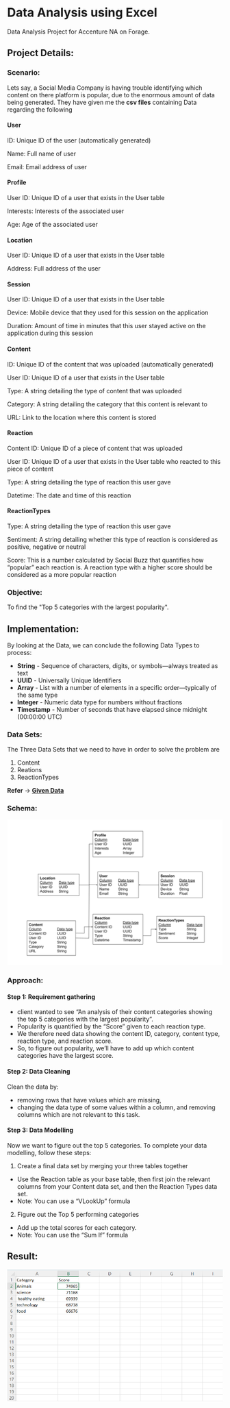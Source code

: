 # Data Analysis using Excel
Data Analysis Project for Accenture NA on Forage.
## Project Details:
### Scenario:
Lets say, a Social Media Company is having trouble identifying which content on there platform is popular, due to the enormous amount of data being generated. They have given me the **csv files** containing Data regarding the following
#### User
ID: Unique ID of the user (automatically generated)

Name: Full name of user

Email: Email address of user
#### Profile
User ID: Unique ID of a user that exists in the User table

Interests: Interests of the associated user

Age: Age of the associated user
#### Location
User ID: Unique ID of a user that exists in the User table

Address: Full address of the user
#### Session
User ID: Unique ID of a user that exists in the User table

Device: Mobile device that they used for this session on the application

Duration: Amount of time in minutes that this user stayed active on the application during this session
#### Content
ID: Unique ID of the content that was uploaded (automatically generated)

User ID: Unique ID of a user that exists in the User table

Type: A string detailing the type of content that was uploaded

Category: A string detailing the category that this content is relevant to

URL: Link to the location where this content is stored
#### Reaction
Content ID: Unique ID of a piece of content that was uploaded

User ID: Unique ID of a user that exists in the User table who reacted to this piece of content

Type: A string detailing the type of reaction this user gave

Datetime: The date and time of this reaction
#### ReactionTypes
Type: A string detailing the type of reaction this user gave

Sentiment: A string detailing whether this type of reaction is considered as positive, negative or neutral

Score: This is a number calculated by Social Buzz that quantifies how “popular” each reaction is. A reaction type with a higher score
should be considered as a more popular reaction
### Objective:
To find the "Top 5 categories with the largest popularity".

## Implementation:

By looking at the Data, we can conclude the following Data Types to process:
- **String**    - Sequence of characters, digits, or symbols—always treated as text
- **UUID**      - Universally Unique Identifiers
- **Array**     - List with a number of elements in a specific order—typically of the same type
- **Integer**   - Numeric data type for numbers without fractions
- **Timestamp** - Number of seconds that have elapsed since midnight (00:00:00 UTC)
### Data Sets:
The Three Data Sets that we need to have in order to solve the problem are
1. Content
2. Reations
3. ReactionTypes

**Refer** -> [**Given Data**](https://github.com/Imranian/Data-Analysis-using-Excel/tree/main/Given%20Data)
### Schema:

<p align="center">
    <img src="https://github.com/Imranian/Data-Analysis-using-Excel/blob/main/Schema.png">
</p>

### Approach:
#### Step 1: Requirement gathering
- client wanted to see “An analysis of their content categories showing the top 5 categories with the largest popularity”.
- Popularity is quantified by the “Score” given to each reaction type.
- We therefore need data showing the content ID, category, content type, reaction type, and reaction score.
- So, to figure out popularity, we’ll have to add up which content categories have the largest score.
#### Step 2: Data Cleaning
Clean the data by:
- removing rows that have values which are missing,
- changing the data type of some values within a column, and removing columns which are not relevant to this task.
#### Step 3: Data Modelling
Now we want to figure out the top 5 categories. To complete your data modelling, follow these steps:
1. Create a final data set by merging your three tables together

- Use the Reaction table as your base table, then first join the relevant columns from your Content data set, and then the Reaction Types data set.
- Note: You can use a “VLookUp” formula

2. Figure out the Top 5 performing categories

- Add up the total scores for each category.
- Note: You can use the “Sum If” formula
## Result:

<p align="center">
    <img src="https://github.com/Imranian/Data-Analysis-using-Excel/blob/main/My/Top%205.png">
</p>

